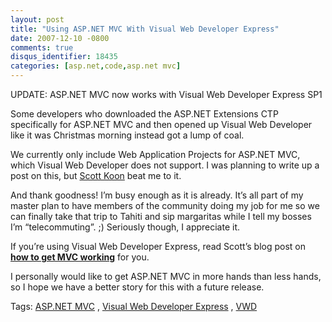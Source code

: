 ```yaml
---
layout: post
title: "Using ASP.NET MVC With Visual Web Developer Express"
date: 2007-12-10 -0800
comments: true
disqus_identifier: 18435
categories: [asp.net,code,asp.net mvc]
---
```

UPDATE: ASP.NET MVC now works with Visual Web Developer Express SP1

Some developers who downloaded the ASP.NET Extensions CTP specifically
for ASP.NET MVC and then opened up Visual Web Developer like it was
Christmas morning instead got a lump of coal.

We currently only include Web Application Projects for ASP.NET MVC,
which Visual Web Developer does not support. I was planning to write up
a post on this, but [Scott
Koon](http://www.lazycoder.com/weblog/ "Scott Koon") beat me to it.

And thank goodness! I’m busy enough as it is already. It’s all part of
my master plan to have members of the community doing my job for me so
we can finally take that trip to Tahiti and sip margaritas while I tell
my bosses I’m “telecommuting”. ;) Seriously though, I appreciate it.

If you’re using Visual Web Developer Express, read Scott’s blog post on
[**how to get MVC
working**](http://www.lazycoder.com/weblog/index.php/archives/2007/12/10/using-the-aspnet-mvc-framework-with-visual-web-developer-express/ "Using the ASP.NET MVC Framework with Visual Web Developer Express")
for you.

I personally would like to get ASP.NET MVC in more hands than less
hands, so I hope we have a better story for this with a future release.

Tags: [ASP.NET
MVC](http://technorati.com/tags/aspnetmvc/ "ASP.NET MVC tag") , [Visual
Web Developer
Express](http://technorati.com/tags/Visual%20Web%20Developer%20Express/ "Visual Web Developer Express tag")
, [VWD](http://technorati.com/tags/VWD/ "VWD tag")

